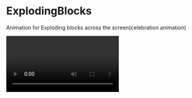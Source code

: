 # ExplodingBlocks
Animation for Exploding blocks across the screen(celebration animation)


![Exploding Blocks Snapchat](https://github.com/ElliotG98/ExplodingBlocks/blob/master/ExplodingBlocks.MP4?raw=true)
